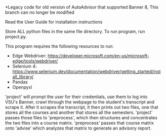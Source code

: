 *Legacy code for old version of AutoAdvisor that supported Banner 8, This branch can no longer be modified

Read the User Guide for installation instructions

Store ALL python files in the same file directory.
To run program, run project.py.

This program requires the following resources to run:
  - Edge Webdriver: https://developer.microsoft.com/en-us/microsoft-edge/tools/webdriver/
  - Selenium 4: https://www.selenium.dev/documentation/webdriver/getting_started/install_library/
  - Pandas
  - Openpyxl

'project' will prompt the user for their credentials, use them to log into VSU's Banner, crawl through the webpage to the student's transcript and scrape it. After it scrapes the transcript, it then prints out two files, one that stores all the courses and another that stores all the semesters. 'project' passes those files to 'preprocess', which then structures and concentrates the two files into a course matrix. 'preprocess' passes that course matrix onto 'advise' which analyzes that matrix to generate an advisory report.
